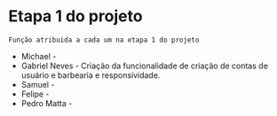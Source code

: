 # Etapa 1 do projeto
 `Função atribuida a cada um na etapa 1 do projeto`  <br>
* Michael -
* Gabriel Neves - Criação da funcionalidade de criação de contas de usuário e barbearia e responsividade.
* Samuel -
* Felipe -
* Pedro Matta - 
